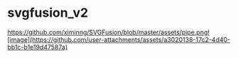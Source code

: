 # svgfusion_v2

https://github.com/ximinng/SVGFusion/blob/master/assets/pipe.png![image](https://github.com/user-attachments/assets/a3020138-17c2-4d40-bb1c-b1e19d47587a)


